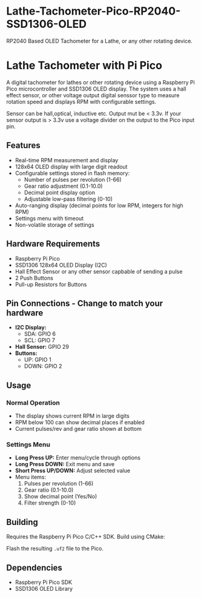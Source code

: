 # Lathe-Tachometer-Pico-RP2040-SSD1306-OLED
RP2040 Based OLED Tachometer for a Lathe, or any other rotating device.


# Lathe Tachometer with Pi Pico

A digital tachometer for lathes or other rotating device using a Raspberry Pi Pico microcontroller and SSD1306 OLED display. 
The system uses a hall effect sensor, or other voltage output digital senssor type to measure rotation speed and displays RPM with configurable settings.

Sensor can be hall,optical, inductive etc.  Output mut be < 3.3v. If your sensor output is > 3.3v use a voltage divider on the output to the Pico input pin.

## Features

- Real-time RPM measurement and display
- 128x64 OLED display with large digit readout
- Configurable settings stored in flash memory:
  - Number of pulses per revolution (1-66)
  - Gear ratio adjustment (0.1-10.0)
  - Decimal point display option
  - Adjustable low-pass filtering (0-10)
- Auto-ranging display (decimal points for low RPM, integers for high RPM)
- Settings menu with timeout
- Non-volatile storage of settings

## Hardware Requirements

- Raspberry Pi Pico
- SSD1306 128x64 OLED Display (I2C)
- Hall Effect Sensor or any other sensor capbable of sending a pulse
- 2 Push Buttons
- Pull-up Resistors for Buttons

## Pin Connections - Change to match your hardware

- **I2C Display:**
  - SDA: GPIO 6
  - SCL: GPIO 7
- **Hall Sensor:** GPIO 29
- **Buttons:**
  - UP: GPIO 1
  - DOWN: GPIO 2

## Usage

### Normal Operation
- The display shows current RPM in large digits
- RPM below 100 can show decimal places if enabled
- Current pulses/rev and gear ratio shown at bottom

### Settings Menu
- **Long Press UP:** Enter menu/cycle through options
- **Long Press DOWN:** Exit menu and save
- **Short Press UP/DOWN:** Adjust selected value
- Menu items:
  1. Pulses per revolution (1-66)
  2. Gear ratio (0.1-10.0)
  3. Show decimal point (Yes/No)
  4. Filter strength (0-10)

## Building

Requires the Raspberry Pi Pico C/C++ SDK. Build using CMake:

Flash the resulting `.uf2` file to the Pico.

## Dependencies

- Raspberry Pi Pico SDK
- SSD1306 OLED Library
